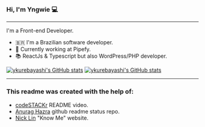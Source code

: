 ### Hi, I'm Yngwie :computer:
<hr>

I'm a Front-end Developer.

- :brazil:  I'm a Brazilian software developer.
- :briefcase: Currently working at Pipefy.
- :books: ReactJs & Typescript but also WordPress/PHP developer.


[![ykurebayashi's GitHub stats](https://github-readme-stats.vercel.app/api?username=ykurebayashi&hide=stars,issues&count_private=true&show_icons=true&include_all_commits=true&theme=vue&hide_border=true)](https://github.com/anuraghazra/github-readme-stats)
[![ykurebayashi's GitHub stats](https://github-readme-stats.vercel.app/api/top-langs/?username=ykurebayashi&exclude_repo=&hide=ShaderLab,HLSL&langs_count=5&layout=compact&theme=vue&hide_border=true)](https://github.com/anuraghazra/github-readme-stats)

<hr>

<h3>This readme was created with the help of:</h3>
<ul>
  <li><a href="https://www.youtube.com/watch?v=ECuqb5Tv9qI&ab_channel=codeSTACKr">codeSTACKr</a> README video.</li>
  <li><a href="https://github.com/anuraghazra/github-readme-stats">Anurag Hazra</a> github readme status repo.</li>
  <li><a href="https://knowme.unick.how/">Nick Lin</a> "Know Me" website.</li>
</ul>


<!---
ykurebayashi/ykurebayashi is a ✨ special ✨ repository because its `README.md` (this file) appears on your GitHub profile.
You can click the Preview link to take a look at your changes.
--->

